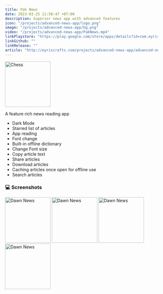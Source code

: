 ```yaml
---
title: Pak News
date: 2023-03-25 11:58:47 +07:00
description: Superior news app with advanced features
icon: "/projects/advanced-news-app/logo.png"
image: "/projects/advanced-news-app/bg.png"
video: "/projects/advanced-news-app/PakNews.mp4"
linkPlaystore: "https://play.google.com/store/apps/details?id=com.eyriscraft.pakistannews"
linkGithub: ""
linkRelease: ""
article: "http://eyriscrafts.com/projects/advanced-news-app/advanced-news-app"
---
```



<div class="flex flex-col items-center gap-4 mb-10"> 
  <img src="/projects/advanced-news-app/logo.png" width='150px' alt="Chess" >

A feature rich news reading app

</div>

<ul class="mb-10">
<li>Dark Mode</li>
<li>Starred list of articles</li>
<li>App reading</li>
<li>Font change</li>
<li>Built-in offline dictionary</li>
<li>Change Font size</li>
<li>Copy article text</li>
<li>Share articles</li>
<li>Download articles</li>
<li>Caching articles once open for offline use</li>
<li>Search articles</li>
</ul>

<h3 class="mb-5 mt-10"> 💻 Screenshots </h3>

<div class="flex flex-row flex-wrap items-center">
<img src="/projects/advanced-news-app/pic1.jpg" width='150px' alt="Dawn News" class="hover:scale-125 transition inline-block overflow-hidden">
<img src="/projects/advanced-news-app/pic2.jpg" width='150px' alt="Dawn News" class="hover:scale-125 transition inline-block overflow-hidden">
<img src="/projects/advanced-news-app/pic3.jpg" width='150px' alt="Dawn News" class="hover:scale-125 transition inline-block overflow-hidden">
<img src="/projects/advanced-news-app/pic4.jpg" width='150px' alt="Dawn News" class="hover:scale-125 transition inline-block overflow-hidden">

</div>


<br/>
<br/>
<br/>
<br/>
<br/>




